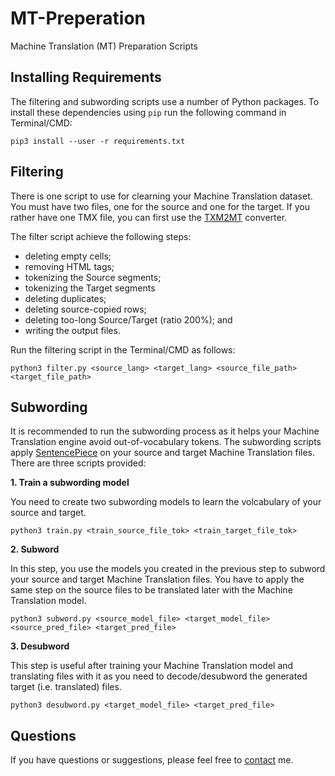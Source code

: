 # MT-Preperation
Machine Translation (MT) Preparation Scripts

## Installing Requirements

The filtering and subwording scripts use a number of Python packages. To install these dependencies using `pip` run the following command in Terminal/CMD:

```
pip3 install --user -r requirements.txt
```

## Filtering
There is one script to use for clearning your Machine Translation dataset. You must have two files, one for the source and one for the target. If you rather have one TMX file, you can first use the [TXM2MT](https://github.com/ymoslem/file-converters) converter.

The filter script achieve the following steps:
* deleting empty cells;
* removing HTML tags;
* tokenizing the Source segments;
* tokenizing the Target segments
* deleting duplicates;
* deleting source-copied rows;
* deleting too-long Source/Target (ratio 200%); and
* writing the output files.

Run the filtering script in the Terminal/CMD as follows:
```
python3 filter.py <source_lang> <target_lang> <source_file_path> <target_file_path>
```

## Subwording

It is recommended to run the subwording process as it helps your Machine Translation engine avoid out-of-vocabulary tokens. The subwording scripts apply [SentencePiece](https://github.com/google/sentencepiece) on your source and target Machine Translation files. There are three scripts provided:

**1. Train a subwording model**

You need to create two subwording models to learn the volcabulary of your source and target.

```
python3 train.py <train_source_file_tok> <train_target_file_tok>
```

**2. Subword**

In this step, you use the models you created in the previous step to subword your source and target Machine Translation files. You have to apply the same step on the source files to be translated later with the Machine Translation model.

```
python3 subword.py <source_model_file> <target_model_file> <source_pred_file> <target_pred_file>
```

**3. Desubword**

This step is useful after training your Machine Translation model and translating files with it as you need to decode/desubword the generated target (i.e. translated) files.

```
python3 desubword.py <target_model_file> <target_pred_file>
```


## Questions
If you have questions or suggestions, please feel free to [contact](https://blog.machinetranslation.io/contact/) me.

